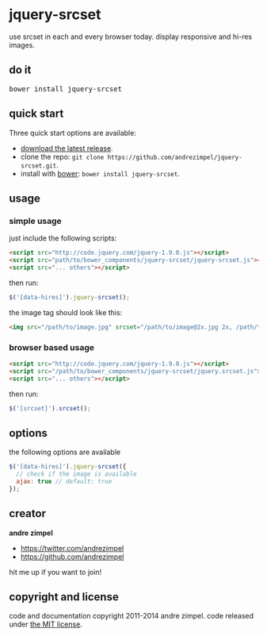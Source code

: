 jquery-srcset
==========

use srcset in each and every browser today. display responsive and hi-res images.



## do it
<pre>
bower install jquery-srcset
</pre>

## quick start

Three quick start options are available:

- [download the latest release](https://github.com/andrezimpel/jquery-srcset/archive/master.zip).
- clone the repo: `git clone https://github.com/andrezimpel/jquery-srcset.git`.
- install with [bower](http://bower.io): `bower install jquery-srcset`.


## usage

### simple usage

just include the following scripts:

```html
<script src="http://code.jquery.com/jquery-1.9.0.js"></script>
<script src="path/to/bower_components/jquery-srcset/jquery-srcset.js"></script>
<script src="... others"></script>
```

then run:

```js
$('[data-hires]').jquery-srcset();
```

the image tag should look like this:
```html
<img src="/path/to/image.jpg" srcset="/path/to/image@2x.jpg 2x, /path/to/image-mobile.jpg 320w x1">
```

### browser based usage
```html
<script src="http://code.jquery.com/jquery-1.9.0.js"></script>
<script src="/path/to/bower_components/jquery-srcset/jquery.srcset.js"></script>
<script src="... others"></script>
```

then run:

```js
$('[srcset]').srcset();
```


## options
the following options are available
```js
$('[data-hires]').jquery-srcset({
  // check if the image is available
  ajax: true // default: true
});
```


## creator

**andre zimpel**

- <https://twitter.com/andrezimpel>
- <https://github.com/andrezimpel>

hit me up if you want to join!


## copyright and license

code and documentation copyright 2011-2014 andre zimpel. code released under [the MIT license](LICENSE).
